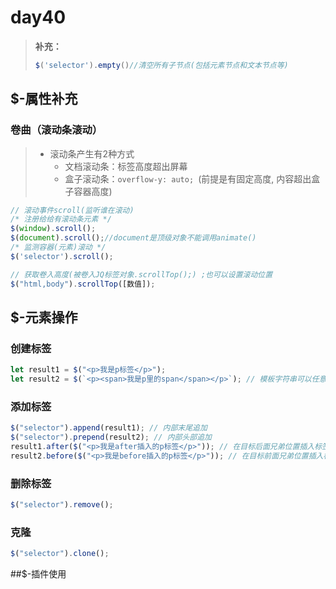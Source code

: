 # day40

> **补充：**
>
> ```js
> $('selector').empty()//清空所有子节点(包括元素节点和文本节点等)
> ```

## $-属性补充

### 卷曲（滚动条滚动）

> - 滚动条产生有2种方式
>   - 文档滚动条：标签高度超出屏幕
>   - 盒子滚动条：`overflow-y: auto; `(前提是有固定高度, 内容超出盒子容器高度)

```js
// 滚动事件scroll(监听谁在滚动)
/* 注册给给有滚动条元素 */
$(window).scroll();
$(document).scroll();//document是顶级对象不能调用animate()
/* 监测容器(元素)滚动 */
$('selector').scroll();

// 获取卷入高度(被卷入JQ标签对象.scrollTop();) ;也可以设置滚动位置
$("html,body").scrollTop([数值]);
```

## $-元素操作

### 创建标签

```js
let result1 = $("<p>我是p标签</p>");
let result2 = $(`<p><span>我是p里的span</span></p>`); // 模板字符串可以任意嵌套标签使用
```

### 添加标签

```js
$("selector").append(result1); // 内部末尾追加
$("selector").prepend(result2); // 内部头部追加
result1.after($("<p>我是after插入的p标签</p>")); // 在目标后面兄弟位置插入标签
result2.before($("<p>我是before插入的p标签</p>")); // 在目标前面兄弟位置插入标签
```

### 删除标签

```js
$("selector").remove();
```

### 克隆

```js
$("selector").clone();
```

##$-插件使用

